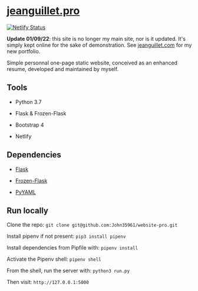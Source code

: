 # [jeanguillet.pro](https://website-pro-prod.netlify.app)

[![Netlify Status](https://api.netlify.com/api/v1/badges/1a2f9b80-bd7a-4e72-bcbb-61efae4b5453/deploy-status)](https://app.netlify.com/sites/website-pro-prod/deploys)

**Update 01/09/22**: this site is no longer my main site, nor is it updated. It's simply kept online for the sake of demonstration. See [jeanguillet.com](https://www.jeanguillet.com) for my new portfolio.

Simple personnal one-page static website, conceived as an enhanced resume, developed and maintained by myself.

## Tools

* Python 3.7

* Flask & Frozen-Flask

* Bootstrap 4

* Netlify

## Dependencies

* [Flask](https://flask.palletsprojects.com/en/2.1.x/)

* [Frozen-Flask](https://pythonhosted.org/Frozen-Flask/)

* [PyYAML](https://pypi.org/project/PyYAML/)

## Run locally

Clone the repo: `git clone git@github.com:John35961/website-pro.git`

Install pipenv if not present: `pip3 install pipenv`

Install dependencies from Pipfile with: `pipenv install`

Activate the Pipenv shell: `pipenv shell`

From the shell, run the server with: `python3 run.py`

Then visit: `http://127.0.0.1:5000`
